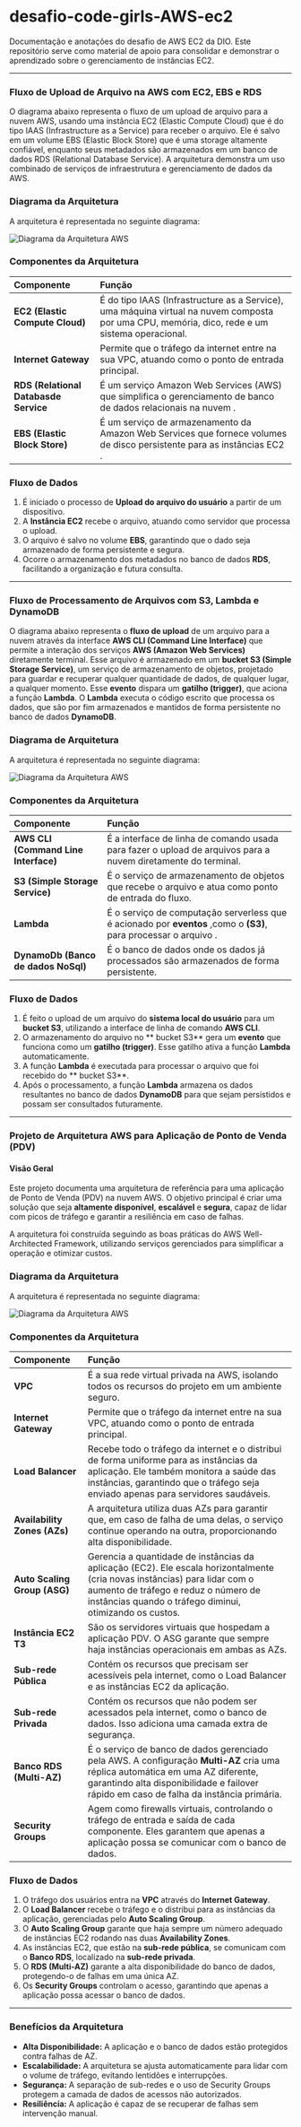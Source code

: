 # desafio-code-girls-AWS-ec2
Documentação e anotações do desafio de AWS EC2 da DIO. Este repositório serve como material de apoio para consolidar e demonstrar o aprendizado sobre o gerenciamento de instâncias EC2.

---

### **Fluxo de Upload de Arquivo na AWS com EC2, EBS e RDS**
O diagrama abaixo representa o fluxo de um upload de arquivo para a nuvem AWS, usando uma instância EC2 (Elastic Compute Cloud) que é do tipo IAAS (Infrastructure as a Service) para receber o arquivo. Ele é salvo em um volume EBS (Elastic Block Store) que é uma storage altamente confiável, enquanto seus metadados são armazenados em um banco de dados RDS (Relational Database Service). A arquitetura demonstra um uso combinado de serviços de infraestrutura e gerenciamento de dados da AWS.

### **Diagrama da Arquitetura**
A arquitetura é representada no seguinte diagrama:

![Diagrama da Arquitetura AWS](images/code-ec2.jpg)

### **Componentes da Arquitetura**

| Componente | Função |
| :--- | :--- |
| **EC2 (Elastic Compute Cloud)** | É do tipo IAAS (Infrastructure as a Service), uma máquina virtual na nuvem composta por uma CPU, memória, dico, rede e um sistema operacional. |
| **Internet Gateway** | Permite que o tráfego da internet entre na sua VPC, atuando como o ponto de entrada principal. |
| **RDS (Relational Databasde Service** | É um serviço Amazon Web Services (AWS) que simplifica o gerenciamento de banco de dados relacionais na nuvem . |
| **EBS (Elastic Block Store)** | É um serviço de armazenamento da Amazon Web Services que fornece volumes de disco persistente para as instâncias EC2 . |

### **Fluxo de Dados**
1.  É iniciado o processo de **Upload do arquivo do usuário** a partir de um dispositivo.
2.  A **Instância EC2** recebe o arquivo, atuando como servidor que processa o upload.
3.  O arquivo é salvo no volume **EBS**, garantindo que o dado seja armazenado de forma persistente e segura.
4.  Ocorre o armazenamento dos metadados no banco de dados **RDS**, facilitando a organização e futura consulta.

---

### **Fluxo de Processamento de Arquivos com S3, Lambda e DynamoDB**
O diagrama abaixo representa o **fluxo de upload** de um arquivo para a nuvem através da interface **AWS CLI (Command Line Interface)** que permite a interação dos serviços **AWS (Amazon Web Services)** diretamente terminal. 
Esse arquivo é armazenado em um **bucket S3 (Simple Storage Service)**, um serviço de armazenamento de objetos, projetado para guardar e recuperar qualquer quantidade de dados, de qualquer lugar, a qualquer momento. Esse **evento** dispara um **gatilho (trigger)**, que aciona a função **Lambda**. O **Lambda** executa o código escrito que processa os dados, que são por fim armazenados e mantidos de forma persistente no banco de dados **DynamoDB**.

### **Diagrama de Arquitetura**
A arquitetura é representada no seguinte diagrama:

![Diagrama da Arquitetura AWS](images/code-s3.png)


### **Componentes da Arquitetura**

| Componente | Função |
| :--- | :--- |
| **AWS CLI (Command Line Interface)** | É a interface de linha de comando usada para fazer o upload de arquivos para a nuvem diretamente do terminal. |
| **S3 (Simple Storage Service)** | É o serviço de armazenamento de objetos que recebe o arquivo e atua como ponto de entrada do fluxo. |
| **Lambda** | É o serviço de computação serverless que é acionado por **eventos** ,como o **(S3)**, para processar o arquivo . |
| **DynamoDb (Banco de dados NoSql)** | É o banco de dados onde os dados já processados são armazenados de forma persistente. |


### **Fluxo de Dados**
1.  É feito o upload de um arquivo do **sistema local do usuário** para um **bucket S3**, utilizando a interface de linha de comando **AWS CLI**.
2.  O armazenamento do arquivo no ** bucket S3** gera um **evento** que funciona como um **gatilho (trigger)**. Esse gatilho ativa a função **Lambda** automaticamente.
3.  A função **Lambda** é executada para processar o arquivo que foi recebido do ** bucket S3**.
4.  Após o processamento, a função **Lambda** armazena os dados resultantes no banco de dados **DynamoDB** para que sejam persistidos e possam ser consultados futuramente.

---

### **Projeto de Arquitetura AWS para Aplicação de Ponto de Venda (PDV)**

#### **Visão Geral**
Este projeto documenta uma arquitetura de referência para uma aplicação de Ponto de Venda (PDV) na nuvem AWS. O objetivo principal é criar uma solução que seja **altamente disponível**, **escalável** e **segura**, capaz de lidar com picos de tráfego e garantir a resiliência em caso de falhas.

A arquitetura foi construída seguindo as boas práticas do AWS Well-Architected Framework, utilizando serviços gerenciados para simplificar a operação e otimizar custos.


### **Diagrama da Arquitetura**
A arquitetura é representada no seguinte diagrama:

![Diagrama da Arquitetura AWS](images/desafio-Ec2AWS.jpg)


### **Componentes da Arquitetura**

| Componente | Função |
| :--- | :--- |
| **VPC** | É a sua rede virtual privada na AWS, isolando todos os recursos do projeto em um ambiente seguro. |
| **Internet Gateway** | Permite que o tráfego da internet entre na sua VPC, atuando como o ponto de entrada principal. |
| **Load Balancer** | Recebe todo o tráfego da internet e o distribui de forma uniforme para as instâncias da aplicação. Ele também monitora a saúde das instâncias, garantindo que o tráfego seja enviado apenas para servidores saudáveis. |
| **Availability Zones (AZs)** | A arquitetura utiliza duas AZs para garantir que, em caso de falha de uma delas, o serviço continue operando na outra, proporcionando alta disponibilidade. |
| **Auto Scaling Group (ASG)** | Gerencia a quantidade de instâncias da aplicação (EC2). Ele escala horizontalmente (cria novas instâncias) para lidar com o aumento de tráfego e reduz o número de instâncias quando o tráfego diminui, otimizando os custos. |
| **Instância EC2 T3** | São os servidores virtuais que hospedam a aplicação PDV. O ASG garante que sempre haja instâncias operacionais em ambas as AZs. |
| **Sub-rede Pública** | Contém os recursos que precisam ser acessíveis pela internet, como o Load Balancer e as instâncias EC2 da aplicação. |
| **Sub-rede Privada** | Contém os recursos que não podem ser acessados pela internet, como o banco de dados. Isso adiciona uma camada extra de segurança. |
| **Banco RDS (Multi-AZ)** | É o serviço de banco de dados gerenciado pela AWS. A configuração **Multi-AZ** cria uma réplica automática em uma AZ diferente, garantindo alta disponibilidade e failover rápido em caso de falha da instância primária. |
| **Security Groups** | Agem como firewalls virtuais, controlando o tráfego de entrada e saída de cada componente. Eles garantem que apenas a aplicação possa se comunicar com o banco de dados. |


### **Fluxo de Dados**
1.  O tráfego dos usuários entra na **VPC** através do **Internet Gateway**.
2.  O **Load Balancer** recebe o tráfego e o distribui para as instâncias da aplicação, gerenciadas pelo **Auto Scaling Group**.
3.  O **Auto Scaling Group** garante que haja sempre um número adequado de instâncias EC2 rodando nas duas **Availability Zones**.
4.  As instâncias EC2, que estão na **sub-rede pública**, se comunicam com o **Banco RDS**, localizado na **sub-rede privada**.
5.  O **RDS (Multi-AZ)** garante a alta disponibilidade do banco de dados, protegendo-o de falhas em uma única AZ.
6.  Os **Security Groups** controlam o acesso, garantindo que apenas a aplicação possa acessar o banco de dados.

---

### **Benefícios da Arquitetura**
* **Alta Disponibilidade:** A aplicação e o banco de dados estão protegidos contra falhas de AZ.
* **Escalabilidade:** A arquitetura se ajusta automaticamente para lidar com o volume de tráfego, evitando lentidões e interrupções.
* **Segurança:** A separação de sub-redes e o uso de Security Groups protegem a camada de dados de acessos não autorizados.
* **Resiliência:** A aplicação é capaz de se recuperar de falhas sem intervenção manual.
